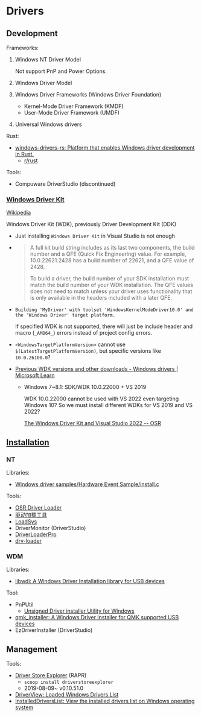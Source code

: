 # Drivers
## Development
Frameworks:
1. Windows NT Driver Model
   
   Not support PnP and Power Options.
2. Windows Driver Model
3. Windows Driver Frameworks (Windows Driver Foundation)
   - Kernel-Mode Driver Framework (KMDF)
   - User-Mode Driver Framework (UMDF)
4. Universal Windows drivers

Rust:
- [windows-drivers-rs: Platform that enables Windows driver development in Rust.](https://github.com/microsoft/windows-drivers-rs)
  - [r/rust](https://www.reddit.com/r/rust/comments/16owkbv/microsoftwindowsdriversrs_platform_that_enables/)

Tools:
- Compuware DriverStudio (discontinued)

### [Windows Driver Kit](https://learn.microsoft.com/en-us/windows-hardware/drivers/download-the-wdk)
[Wikipedia](https://en.wikipedia.org/wiki/Windows_Driver_Kit)

Windows Driver Kit (WDK), previously Driver Development Kit (DDK)

- Just installing `Windows Driver Kit` in Visual Studio is not enough

- > A full kit build string includes as its last two components, the build number and a QFE (Quick Fix Engineering) value. For example, 10.0.22621.2428 has a build number of 22621, and a QFE value of 2428.
  > 
  > To build a driver, the build number of your SDK installation must match the build number of your WDK installation. The QFE values does not need to match unless your driver uses functionality that is only available in the headers included with a later QFE.

- `Building 'MyDriver' with toolset 'WindowsKernelModeDriver10.0' and the 'Windows Driver' target platform.`

  If specified WDK is not supported, there will just be include header and macro (`_AMD64_`) errors instead of project config errors.

- `<WindowsTargetPlatformVersion>` cannot use `$(LatestTargetPlatformVersion)`, but specific versions like `10.0.26100.0`?

- [Previous WDK versions and other downloads - Windows drivers | Microsoft Learn](https://learn.microsoft.com/en-us/windows-hardware/drivers/other-wdk-downloads)
  - Windows 7~8.1: SDK/WDK 10.0.22000 + VS 2019
    
    WDK 10.0.22000 cannot be used with VS 2022 even targeting Windows 10? So we must install different WDKs for VS 2019 and VS 2022?

    [The Windows Driver Kit and Visual Studio 2022 -- OSR](https://www.osr.com/blog/2022/09/21/the-windows-driver-kit-and-visual-studio-2022/)

## [Installation](https://learn.microsoft.com/en-us/windows-hardware/drivers/install/)
### NT
Libraries:
- [Windows driver samples/Hardware Event Sample/install.c](https://github.com/microsoft/Windows-driver-samples/blob/main/general/event/exe/install.c)

Tools:
- [OSR Driver Loader](https://www.osronline.com/article.cfm%5Earticle=157.htm)
- [驱动加载工具](https://bbs.pediy.com/thread-63374.htm)
- [LoadSys](https://bbs.pediy.com/thread-103484.htm)
- DriverMonitor (DriverStudio)
- [DriverLoaderPro](https://gitee.com/DragonQuestHero/Qt_Driver_Loader)
- [drv-loader](https://github.com/Midi12/drv-loader)

### WDM
Libraries:
- [libwdi: A Windows Driver Installation library for USB devices](https://github.com/pbatard/libwdi)

Tool:
- PnPUtil
  - [Unsigned Driver installer Utility for Windows](https://github.com/fawazahmed0/windows-unsigned-driver-installer)
- [qmk_installer: A Windows Driver Installer for QMK supported USB devices](https://github.com/fredizzimo/qmk_driver_installer)
- EzDriverInstaller (DriverStudio)

## Management
Tools:
- [Driver Store Explorer](https://github.com/lostindark/DriverStoreExplorer) (RAPR)
  - `scoop install driverstoreexplorer`
  - 2019-08-09~ v0.10.51.0
- [DriverView: Loaded Windows Drivers List](https://www.nirsoft.net/utils/driverview.html)
- [InstalledDriversList: View the installed drivers list on Windows operating system](https://www.nirsoft.net/utils/installed_drivers_list.html)

